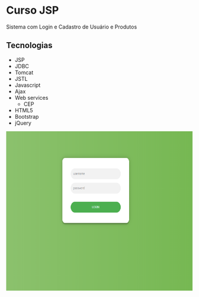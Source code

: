 # Curso JSP 

Sistema com Login e Cadastro de Usuário e Produtos

## Tecnologias

- JSP
- JDBC
- Tomcat
- JSTL
- Javascript
- Ajax
- Web services 
	- CEP
- HTML5	
- Bootstrap
- jQuery

![Login](https://github.com/thomaserick/java_studies/blob/master/curso-Jdev/img/login.png)
	
 

